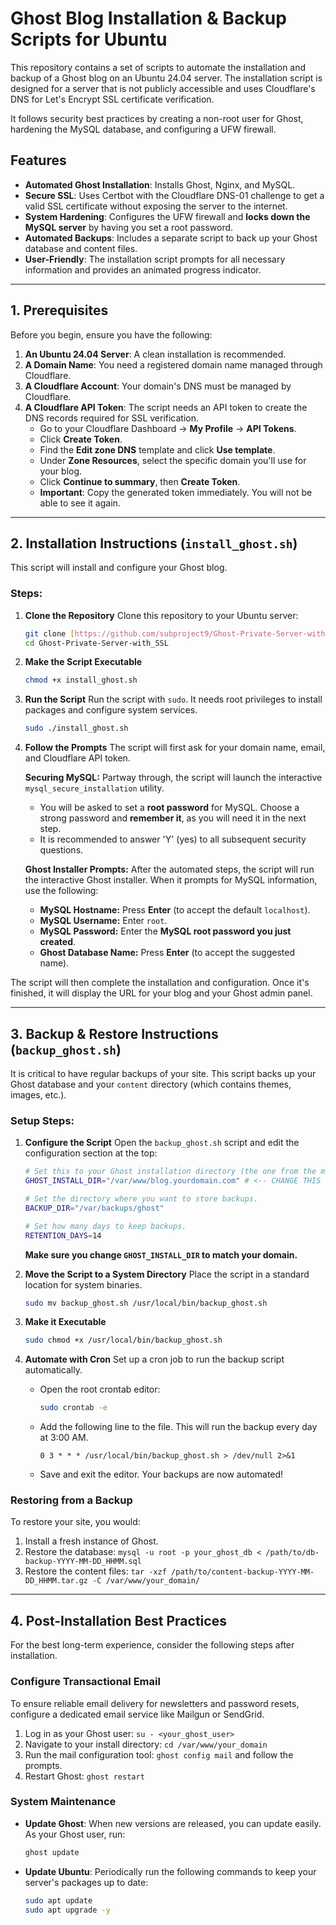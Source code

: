 # Ghost Blog Installation & Backup Scripts for Ubuntu

This repository contains a set of scripts to automate the installation and backup of a Ghost blog on an Ubuntu 24.04 server. The installation script is designed for a server that is not publicly accessible and uses Cloudflare's DNS for Let's Encrypt SSL certificate verification.

It follows security best practices by creating a non-root user for Ghost, hardening the MySQL database, and configuring a UFW firewall.

## Features

* **Automated Ghost Installation**: Installs Ghost, Nginx, and MySQL.
* **Secure SSL**: Uses Certbot with the Cloudflare DNS-01 challenge to get a valid SSL certificate without exposing the server to the internet.
* **System Hardening**: Configures the UFW firewall and **locks down the MySQL server** by having you set a root password.
* **Automated Backups**: Includes a separate script to back up your Ghost database and content files.
* **User-Friendly**: The installation script prompts for all necessary information and provides an animated progress indicator.

---

## 1. Prerequisites

Before you begin, ensure you have the following:

1.  **An Ubuntu 24.04 Server**: A clean installation is recommended.
2.  **A Domain Name**: You need a registered domain name managed through Cloudflare.
3.  **A Cloudflare Account**: Your domain's DNS must be managed by Cloudflare.
4.  **A Cloudflare API Token**: The script needs an API token to create the DNS records required for SSL verification.
    * Go to your Cloudflare Dashboard -> **My Profile** -> **API Tokens**.
    * Click **Create Token**.
    * Find the **Edit zone DNS** template and click **Use template**.
    * Under **Zone Resources**, select the specific domain you'll use for your blog.
    * Click **Continue to summary**, then **Create Token**.
    * **Important**: Copy the generated token immediately. You will not be able to see it again.

---

## 2. Installation Instructions (`install_ghost.sh`)

This script will install and configure your Ghost blog.

### Steps:

1.  **Clone the Repository**
    Clone this repository to your Ubuntu server:
    ```bash
    git clone [https://github.com/subproject9/Ghost-Private-Server-with_SSL](https://github.com/subproject9/Ghost-Private-Server-with_SSL)
    cd Ghost-Private-Server-with_SSL
    ```

2.  **Make the Script Executable**
    ```bash
    chmod +x install_ghost.sh
    ```

3.  **Run the Script**
    Run the script with `sudo`. It needs root privileges to install packages and configure system services.
    ```bash
    sudo ./install_ghost.sh
    ```

4.  **Follow the Prompts**
    The script will first ask for your domain name, email, and Cloudflare API token.

    **Securing MySQL:**
    Partway through, the script will launch the interactive `mysql_secure_installation` utility.
    * You will be asked to set a **root password** for MySQL. Choose a strong password and **remember it**, as you will need it in the next step.
    * It is recommended to answer 'Y' (yes) to all subsequent security questions.

    **Ghost Installer Prompts:**
    After the automated steps, the script will run the interactive Ghost installer. When it prompts for MySQL information, use the following:
    * **MySQL Hostname:** Press **Enter** (to accept the default `localhost`).
    * **MySQL Username:** Enter `root`.
    * **MySQL Password:** Enter the **MySQL root password you just created**.
    * **Ghost Database Name:** Press **Enter** (to accept the suggested name).

The script will then complete the installation and configuration. Once it's finished, it will display the URL for your blog and your Ghost admin panel.

---

## 3. Backup & Restore Instructions (`backup_ghost.sh`)

It is critical to have regular backups of your site. This script backs up your Ghost database and your `content` directory (which contains themes, images, etc.).

### Setup Steps:

1.  **Configure the Script**
    Open the `backup_ghost.sh` script and edit the configuration section at the top:
    ```bash
    # Set this to your Ghost installation directory (the one from the main script).
    GHOST_INSTALL_DIR="/var/www/blog.yourdomain.com" # <-- CHANGE THIS
    
    # Set the directory where you want to store backups.
    BACKUP_DIR="/var/backups/ghost"
    
    # Set how many days to keep backups.
    RETENTION_DAYS=14
    ```
    **Make sure you change `GHOST_INSTALL_DIR` to match your domain.**

2.  **Move the Script to a System Directory**
    Place the script in a standard location for system binaries.
    ```bash
    sudo mv backup_ghost.sh /usr/local/bin/backup_ghost.sh
    ```

3.  **Make it Executable**
    ```bash
    sudo chmod +x /usr/local/bin/backup_ghost.sh
    ```

4.  **Automate with Cron**
    Set up a cron job to run the backup script automatically.
    * Open the root crontab editor:
        ```bash
        sudo crontab -e
        ```
    * Add the following line to the file. This will run the backup every day at 3:00 AM.
        ```crontab
        0 3 * * * /usr/local/bin/backup_ghost.sh > /dev/null 2>&1
        ```
    * Save and exit the editor. Your backups are now automated!

### Restoring from a Backup

To restore your site, you would:

1.  Install a fresh instance of Ghost.
2.  Restore the database: `mysql -u root -p your_ghost_db < /path/to/db-backup-YYYY-MM-DD_HHMM.sql`
3.  Restore the content files: `tar -xzf /path/to/content-backup-YYYY-MM-DD_HHMM.tar.gz -C /var/www/your_domain/`

---

## 4. Post-Installation Best Practices

For the best long-term experience, consider the following steps after installation.

### Configure Transactional Email

To ensure reliable email delivery for newsletters and password resets, configure a dedicated email service like Mailgun or SendGrid.
1.  Log in as your Ghost user: `su - <your_ghost_user>`
2.  Navigate to your install directory: `cd /var/www/your_domain`
3.  Run the mail configuration tool: `ghost config mail` and follow the prompts.
4.  Restart Ghost: `ghost restart`

### System Maintenance

* **Update Ghost**: When new versions are released, you can update easily. As your Ghost user, run:
    ```bash
    ghost update
    ```
* **Update Ubuntu**: Periodically run the following commands to keep your server's packages up to date:
    ```bash
    sudo apt update
    sudo apt upgrade -y
    ```

